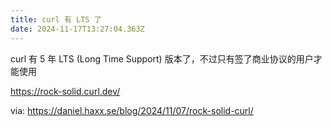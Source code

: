 ```yaml
---
title: curl 有 LTS 了
date: 2024-11-17T13:27:04.363Z
---
```


curl 有 5 年 LTS (Long Time Support) 版本了，不过只有签了商业协议的用户才能使用

https://rock-solid.curl.dev/

via: https://daniel.haxx.se/blog/2024/11/07/rock-solid-curl/